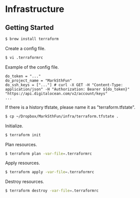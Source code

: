 # Infrastructure

## Getting Started

```bash
$ brew install terraform
```

Create a config file.

```bash
$ vi .terraformrc 
```

Example of the config file.

```
do_token = "..."
do_project_name = "MarkSthFun"
do_ssh_keys = ["..."] # curl -X GET -H "Content-Type: application/json" -H "Authorization: Bearer ${do_token}" "https://api.digitalocean.com/v2/account/keys"
...
```

If there is a history tfstate, please name it as "terraform.tfstate".

```bash
$ cp ~/Dropbox/MarkSthFun/infra/terraform.tfstate .
```

Initialize.


```bash
$ terraform init
```

Plan resources.

```bash
$ terraform plan -var-file=.terraformrc
```

Apply resources.

```bash
$ terraform apply -var-file=.terraformrc
```

Destroy resources.

```bash
$ terraform destroy -var-file=.terraformrc
```
